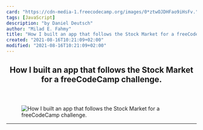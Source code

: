 ```yaml
---
card: "https://cdn-media-1.freecodecamp.org/images/0*ztwOJDHFao9iHsFv."
tags: [JavaScript]
description: "by Daniel Deutsch"
author: "Milad E. Fahmy"
title: "How I built an app that follows the Stock Market for a freeCodeCamp challenge."
created: "2021-08-16T10:21:09+02:00"
modified: "2021-08-16T10:21:09+02:00"
---
```

<div class="site-wrapper">
<main id="site-main" class="site-main outer">
<div class="inner">
<article class="post-full post tag-javascript tag-web-development tag-tech tag-data-science tag-design ">
<header class="post-full-header">
<h1 class="post-full-title">How I built an app that follows the Stock Market for a freeCodeCamp challenge.</h1>
</header>
<figure class="post-full-image">
<picture>
<source media="(max-width: 700px)" sizes="1px" srcset="data:image/gif;base64,R0lGODlhAQABAIAAAAAAAP///yH5BAEAAAAALAAAAAABAAEAAAIBRAA7 1w">
<source media="(min-width: 701px)" sizes="(max-width: 800px) 400px,
(max-width: 1170px) 700px,
1400px" srcset="https://cdn-media-1.freecodecamp.org/images/0*ztwOJDHFao9iHsFv. 300w,
https://cdn-media-1.freecodecamp.org/images/0*ztwOJDHFao9iHsFv. 600w,
https://cdn-media-1.freecodecamp.org/images/0*ztwOJDHFao9iHsFv. 1000w,
https://cdn-media-1.freecodecamp.org/images/0*ztwOJDHFao9iHsFv. 2000w">
<img onerror="this.style.display='none'" src="https://cdn-media-1.freecodecamp.org/images/0*ztwOJDHFao9iHsFv." alt="How I built an app that follows the Stock Market for a freeCodeCamp challenge.">
</picture>
</figure>
<section class="post-full-content">
<div class="post-content medium-migrated-article">
</div>
<hr>
</section>
</article>
</div>
</main>
</div>
<!-- Google Tag Manager (noscript) -->
<!-- End Google Tag Manager (noscript) -->
